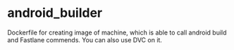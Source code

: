 # android_builder
Dockerfile for creating image of machine, which is able to call android build and Fastlane commends. You can also use DVC on it.
